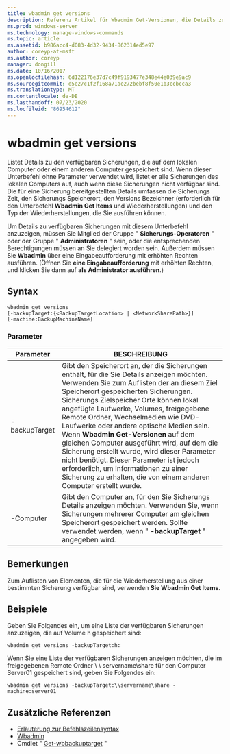 ```yaml
---
title: wbadmin get versions
description: Referenz Artikel für Wbadmin Get-Versionen, die Details zu den verfügbaren Sicherungen auflisten, die auf dem lokalen Computer oder einem anderen Computer gespeichert sind.
ms.prod: windows-server
ms.technology: manage-windows-commands
ms.topic: article
ms.assetid: b986acc4-d083-4d32-9434-862314ed5e97
author: coreyp-at-msft
ms.author: coreyp
manager: dongill
ms.date: 10/16/2017
ms.openlocfilehash: 6d122176e37d7c49f9193477e348e44e039e9ac9
ms.sourcegitcommit: d5e27c1f2f168a71ae272bebf8f50e1b3ccbcca3
ms.translationtype: MT
ms.contentlocale: de-DE
ms.lasthandoff: 07/23/2020
ms.locfileid: "86954612"
---
```

# <a name="wbadmin-get-versions"></a>wbadmin get versions



Listet Details zu den verfügbaren Sicherungen, die auf dem lokalen Computer oder einem anderen Computer gespeichert sind. Wenn dieser Unterbefehl ohne Parameter verwendet wird, listet er alle Sicherungen des lokalen Computers auf, auch wenn diese Sicherungen nicht verfügbar sind. Die für eine Sicherung bereitgestellten Details umfassen die Sicherungs Zeit, den Sicherungs Speicherort, den Versions Bezeichner (erforderlich für den Unterbefehl **Wbadmin Get Items** und Wiederherstellungen) und den Typ der Wiederherstellungen, die Sie ausführen können.

Um Details zu verfügbaren Sicherungen mit diesem Unterbefehl anzuzeigen, müssen Sie Mitglied der Gruppe " **Sicherungs-Operatoren** " oder der Gruppe " **Administratoren** " sein, oder die entsprechenden Berechtigungen müssen an Sie delegiert worden sein. Außerdem müssen Sie **Wbadmin** über eine Eingabeaufforderung mit erhöhten Rechten ausführen. (Öffnen Sie **eine Eingabeaufforderung** mit erhöhten Rechten, und klicken Sie dann auf **als Administrator ausführen**.)

## <a name="syntax"></a>Syntax

```
wbadmin get versions
[-backupTarget:{<BackupTargetLocation> | <NetworkSharePath>}]
[-machine:BackupMachineName]
```

### <a name="parameters"></a>Parameter

|Parameter|BESCHREIBUNG|
|---------|-----------|
|-backupTarget|Gibt den Speicherort an, der die Sicherungen enthält, für die Sie Details anzeigen möchten. Verwenden Sie zum Auflisten der an diesem Ziel Speicherort gespeicherten Sicherungen. Sicherungs Zielspeicher Orte können lokal angefügte Laufwerke, Volumes, freigegebene Remote Ordner, Wechselmedien wie DVD-Laufwerke oder andere optische Medien sein. Wenn **Wbadmin Get-Versionen** auf dem gleichen Computer ausgeführt wird, auf dem die Sicherung erstellt wurde, wird dieser Parameter nicht benötigt. Dieser Parameter ist jedoch erforderlich, um Informationen zu einer Sicherung zu erhalten, die von einem anderen Computer erstellt wurde.|
|-Computer|Gibt den Computer an, für den Sie Sicherungs Details anzeigen möchten. Verwenden Sie, wenn Sicherungen mehrerer Computer am gleichen Speicherort gespeichert werden. Sollte verwendet werden, wenn " **-backupTarget** " angegeben wird.|

## <a name="remarks"></a>Bemerkungen

Zum Auflisten von Elementen, die für die Wiederherstellung aus einer bestimmten Sicherung verfügbar sind, verwenden **Sie Wbadmin Get Items**.

## <a name="examples"></a>Beispiele

Geben Sie Folgendes ein, um eine Liste der verfügbaren Sicherungen anzuzeigen, die auf Volume h gespeichert sind:
```
wbadmin get versions -backupTarget:h:
```
Wenn Sie eine Liste der verfügbaren Sicherungen anzeigen möchten, die im freigegebenen Remote Ordner \\ \\ servername\share für den Computer Server01 gespeichert sind, geben Sie Folgendes ein:
```
wbadmin get versions -backupTarget:\\servername\share -machine:server01
```

## <a name="additional-references"></a>Zusätzliche Referenzen

- [Erläuterung zur Befehlszeilensyntax](command-line-syntax-key.md)
-   [Wbadmin](wbadmin.md)
-   Cmdlet " [Get-wbbackuptarget](/powershell/module/windowserverbackup/?view=winserver2012r2-ps) "

